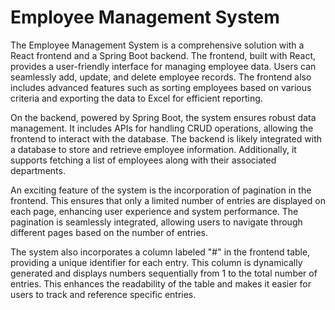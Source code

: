 # Employee Management System

The Employee Management System is a comprehensive solution with a React frontend and a Spring Boot backend. The frontend, built with React, provides a user-friendly interface for managing employee data. Users can seamlessly add, update, and delete employee records. The frontend also includes advanced features such as sorting employees based on various criteria and exporting the data to Excel for efficient reporting.

On the backend, powered by Spring Boot, the system ensures robust data management. It includes APIs for handling CRUD operations, allowing the frontend to interact with the database. The backend is likely integrated with a database to store and retrieve employee information. Additionally, it supports fetching a list of employees along with their associated departments.

An exciting feature of the system is the incorporation of pagination in the frontend. This ensures that only a limited number of entries are displayed on each page, enhancing user experience and system performance. The pagination is seamlessly integrated, allowing users to navigate through different pages based on the number of entries.

The system also incorporates a column labeled "#" in the frontend table, providing a unique identifier for each entry. This column is dynamically generated and displays numbers sequentially from 1 to the total number of entries. This enhances the readability of the table and makes it easier for users to track and reference specific entries.
